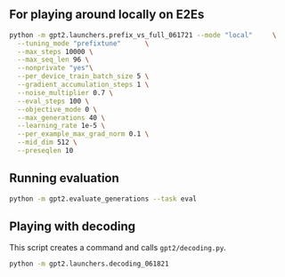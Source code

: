 ## For playing around locally on E2Es

```bash
python -m gpt2.launchers.prefix_vs_full_061721 --mode "local"     \
  --tuning_mode "prefixtune"      \
  --max_steps 10000 \
  --max_seq_len 96 \
  --nonprivate "yes"\
  --per_device_train_batch_size 5 \
  --gradient_accumulation_steps 1 \
  --noise_multiplier 0.7 \
  --eval_steps 100 \
  --objective_mode 0 \
  --max_generations 40 \
  --learning_rate 1e-5 \
  --per_example_max_grad_norm 0.1 \
  --mid_dim 512 \
  --preseqlen 10
```

## Running evaluation
```bash
python -m gpt2.evaluate_generations --task eval
```


## Playing with decoding
This script creates a command and calls `gpt2/decoding.py`.
```bash
python -m gpt2.launchers.decoding_061821
```
